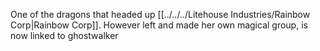 One of the dragons that headed up [[../../../Litehouse Industries/Rainbow Corp|Rainbow Corp]]. However left and made her own magical group, is now linked to ghostwalker